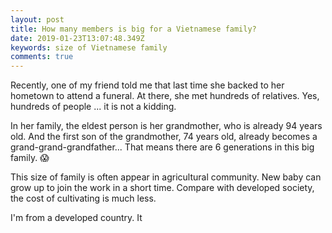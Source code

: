 ```yaml
---
layout: post
title: How many members is big for a Vietnamese family?
date: 2019-01-23T13:07:48.349Z
keywords: size of Vietnamese family
comments: true
---
```

Recently, one of my friend told me that last time she backed to her hometown to attend a funeral. At there, she met hundreds of relatives. Yes, hundreds of people ... it is not a kidding.

In her family, the eldest person is her grandmother, who is already 94 years old. And the first son of the grandmother, 74 years old, already becomes a grand-grand-grandfather... That means there are 6 generations in this big family. 😱

This size of family is often appear in agricultural community. New baby can grow up to join the work in a short time. Compare with developed society, the cost of cultivating is much less.

I'm from a developed country. It 
